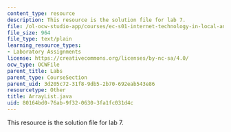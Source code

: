 ```yaml
---
content_type: resource
description: This resource is the solution file for lab 7.
file: /ol-ocw-studio-app/courses/ec-s01-internet-technology-in-local-and-global-communities-spring-2005-summer-2005/80164bd076ab9f3206303fa1fc031d4c_ArrayList.java
file_size: 964
file_type: text/plain
learning_resource_types:
- Laboratory Assignments
license: https://creativecommons.org/licenses/by-nc-sa/4.0/
ocw_type: OCWFile
parent_title: Labs
parent_type: CourseSection
parent_uid: 3d205c72-31f8-9db5-2b70-692eab543e86
resourcetype: Other
title: ArrayList.java
uid: 80164bd0-76ab-9f32-0630-3fa1fc031d4c
---
```

This resource is the solution file for lab 7.